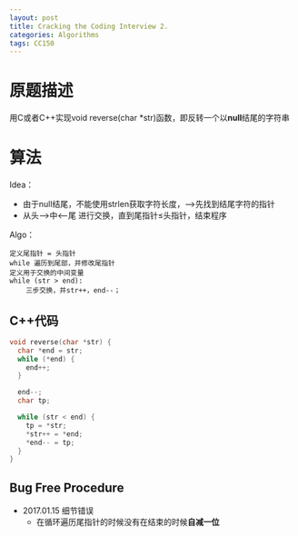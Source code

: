 ```yaml
---
layout: post
title: Cracking the Coding Interview 2.
categories: Algorithms
tags: CC150
---
```


# 原题描述

用C或者C++实现void reverse(char *str)函数，即反转一个以**null**结尾的字符串

# 算法

Idea：

- 由于null结尾，不能使用strlen获取字符长度，——>先找到结尾字符的指针
- 从头——>中<——尾 进行交换，直到尾指针≤头指针，结束程序

Algo：

```
定义尾指针 = 头指针
while 遍历到尾部，并修改尾指针
定义用于交换的中间变量
while (str > end):
	三步交换，并str++，end--；
```

## C++代码

```c++
void reverse(char *str) {
  char *end = str;
  while (*end) {
    end++;
  }

  end--;
  char tp;

  while (str < end) {
    tp = *str;
    *str++ = *end;
    *end-- = tp;
  }
}
```

## Bug Free Procedure

- 2017.01.15 细节错误
  - 在循环遍历尾指针的时候没有在结束的时候**自减一位**

